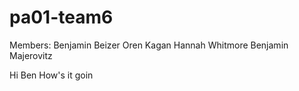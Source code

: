 # pa01-team6

Members: 
Benjamin Beizer
Oren Kagan
Hannah Whitmore
Benjamin Majerovitz


Hi Ben How's it goin